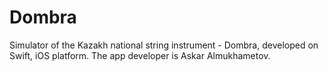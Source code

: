 # Dombra
Simulator of the Kazakh national string instrument - Dombra, developed on Swift, iOS platform. 
The app developer is Askar Almukhametov. 
